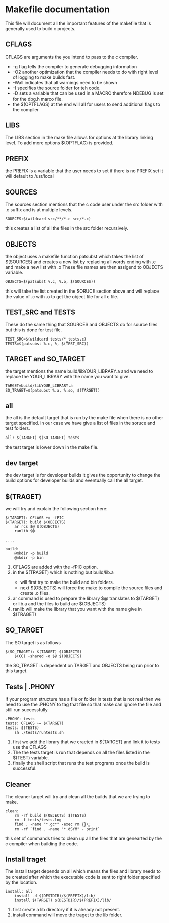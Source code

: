 # Makefile documentation

This file will document all the important features of the makefile that is generally used to build c projects. 

## CFLAGS 
CFLAGS are arguments the you intend to pass to the c compiler. 
* -g flag tells the compiler to generate debugging information 
* -O2 another optimization that the compiler needs to do with right level of logging to make builds fast. 
* -Wall indicates that all warnings need to be shown 
* -I specifies the source folder for teh code. 
* -D sets a variable that can be used in a MACRO therefore NDEBUG is set for the dbg.h marco file. 
* the $(OPTFLAGS) at the end will all for users to send additional flags to the compiler 

## LIBS
The LIBS section in the make file allows for options at the library linking level. To add more options $(OPTFLAG) is provided.

## PREFIX 
the PREFIX is a variable that the user needs to set if there is no PREFIX set it will default to /usr/local

## SOURCES
The sources section mentions that the c code user under the src folder with .c suffix and is at multiple levels. 
```
SOURCES:$(wildcard src/**/*.c src/*.c)    
```
this creates a list of all the files in the src folder recursively. 

## OBJECTS 
the object uses a makefile function patsubst which takes the list of $(SOURCES) and creates a new list by replacing all words ending with .c and make a new list with .o These file names are then assigend to OBJECTS variable. 
```
OBJECTS=$(patsubst %.c, %.o, $(SOURCES)) 
```
this will take the list created in the SORUCE section above and will replace the value of .c with .o to get the object file for all c file. 

## TEST_SRC and TESTS 
These do the same thing that SOURCES and OBJECTS do for source files but this is done for test file. 
```
TEST_SRC=$(wildcard tests/*_tests.c)
TESTS=$(patsubst %.c, %, $(TEST_SRC)) 
```

## TARGET and SO_TARGET
the target mentions the name build/libYOUR_LIBRARY.a and we need to replace the YOUR_LIBRARY with the name you want to give.  

```
TARGET=build/libYOUR_LIBRARY.a
SO_TRAGET=$(patsubst %.a, %.so, $(TARGET))
```


## all 
the all is the default target that is run by the make file when there is no other target specified. in our case we have give a list of files in the soruce and test folders. 
```
all: $(TARGET) $(SO_TARGET) tests  
```
the test target is lower down in the make file.

## dev target 
the dev target is for developer builds it gives the opportunity to change the build options for developer builds and eventually call the all target. 

## $(TRAGET) 
we will try and explain the following section here: 
```
$(TARGET): CFLAGS += -fPIC 
$(TARGET): build $(OBJECTS) 
	ar rcs $@ $(OBJECTS) 
	ranlib $@

....

build: 
	@mkdir -p build 
	@mkdir -p bin   
``` 

1. CFLAGS are added with the -fPIC option. 
2. in the $(TRAGET) which is nothing but build/lib<name>.a  
	* will first try to make the build and bin folders.
	* next $(OBJECTS) will force the make to compile the source files and create .o files. 
3. ar command is used to prepare the library $@ translates to $(TARGET) or lib<name>.a and the files to build are $(OBJECTS) 
4. ranlib will make the library that you want with the name give in $(TRAGET)

## SO_TARGET
The SO target is as follows 

```
$(SO_TRAGET): $(TARGET) $(OBJECTS) 
	$(CC) -shared -o $@ $(OBJECTS)   
```

the SO_TRAGET is dependent on TARGET and OBJECTS being run prior to this target.


## Tests | .PHONY 
If your program structure has a file or folder in tests that is not real then we need to use the .PHONY to tag that file so that make can ignore the file and still run successfully

```
.PHONY: tests 
tests: CFLAGS += $(TARGET)
tests: $(TESTS)
	sh ./tests/runtests.sh
```

1. first we add the library that we craeted in $(TARGET) and link it to tests use the CFLAGS 
2. The the tests target is run that depends on all the files listed in the $(TEST) variable.
3. finally the shell script that runs the test programs once the build is successful. 

## Cleaner 
The cleaner target will try and clean all the builds that we are trying to make. 

```  
clean: 
	rm -rf build $(OBJECTS) $(TESTS) 
	rm -f tests/tests.log 
	find . -name "*.gc*" -exec rm {}\; 
	rm -rf `find . -name "*.dSYM" - print`
```

this set of commands tries to clean up all the files that are genearted by the c compiler when building the code. 


## Install traget 
The install target depends on all which means the files and library needs to be created after which the executable code is sent to 
right folder specified by the location. 

```
install: all
	install -d $(DESTDIR)/$(PREFIX)/lib/
	install $(TARGET) $(DESTDIR)/$(PREFIX)/lib/
```

1. first create a lib directory if it is already not present. 
2. install command will move the traget to the lib folder. 


